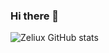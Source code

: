 ### Hi there 👋
![Zeliux GitHub stats](https://github-readme-stats.vercel.app/api?username=quangtrai-zeli&show_icons=true&theme=merko )

<!--
**quangtrai-zeli/quangtrai-zeli** is a ✨ _special_ ✨ repository because its `README.md` (this file) appears on your GitHub profile.

Here are some ideas to get you started:

- 🔭 I’m currently working on ...
- 🌱 I’m currently learning ...
- 👯 I’m looking to collaborate on ...
- 🤔 I’m looking for help with ...
- 💬 Ask me about ...
- 📫 How to reach me: ...
- 😄 Pronouns: ...
- ⚡ Fun fact: ...
-->

